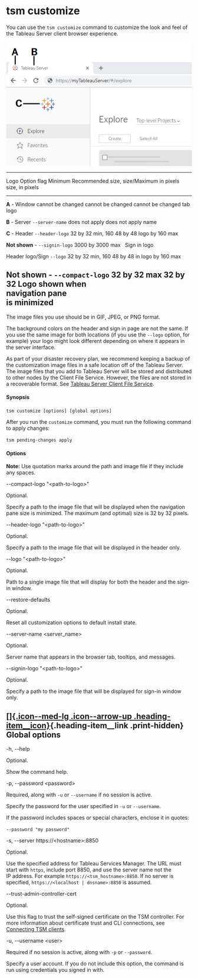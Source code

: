 

tsm customize
=============
You can use the `tsm customize` command to customize the look and feel
of the Tableau Server client browser experience.

![](./images/custom_namelogo.png)

  ------------------------------------------------------------------------
  Logo              Option flag        Minimum           Recommended size,
                                       size/Maximum      in pixels
                                       size, in pixels   
  ----------------- ------------------ ----------------- -----------------
  **A** - Window    cannot be changed  cannot be changed cannot be changed
  tab logo                                               

  **B** - Server    `--server-name`    does not apply    does not apply
  name                                                   

  **C** - Header    `--header-logo`    32 by 32 min, 160 48 by 48
  logo                                 by 160 max        

  **Not shown** -   `--signin-logo`    3000 by 3000 max   
  Sign in logo                                           

  Header logo/Sign  `--logo`           32 by 32 min, 160 48 by 48
  in logo                              by 160 max        

  **Not shown** -   `--compact-logo`   32 by 32 max      32 by 32
  Logo shown when                                        
  navigation pane                                        
  is minimized                                           
  ------------------------------------------------------------------------

The image files you use should be in GIF, JPEG, or PNG format.

The background colors on the header and sign in page are not the same.
If you use the same image for both locations (if you use the `--logo`
option, for example) your logo might look different depending on where
it appears in the server interface.

As part of your disaster recovery plan, we recommend keeping a backup of
the customization image files in a safe location off of the Tableau
Server. The image files that you add to Tableau Server will be stored
and distributed to other nodes by the Client File Service. However, the
files are not stored in a recoverable format. See [Tableau Server Client
File
Service](https://help.tableau.com/current/server/en-us/server_process_cfs.htm).

<div>

#### Synopsis

</div>

`tsm customize [options] [global options]`

After you run the `customize` command, you must run the following
command to apply changes:

`tsm pending-changes apply`

<div>

#### Options

</div>

**Note:** Use quotation marks around the path and image file if they
include any spaces.

\--compact-logo \"\<path-to-logo\>\"

Optional.

Specify a path to the image file that will be displayed when the
navigation pane size is minimized. The maximum (and optimal) size is 32
by 32 pixels.

\--header-logo \"\<path-to-logo\>\"

Optional.

Specify a path to the image file that will be displayed in the header
only.

\--logo \"\<path-to-logo\>\"

Optional.

Path to a single image file that will display for both the header and
the sign-in window.

\--restore-defaults

Optional.

Reset all customization options to default install state.

\--server-name \<server\_name\>

Optional.

Server name that appears in the browser tab, tooltips, and messages.

\--signin-logo \"\<path-to-logo\>\"

Optional.

Specify a path to the image file that will be displayed for sign-in
window only.

<div>

[[]{.icon--med-lg .icon--arrow-up .heading-item__icon}](https://help.tableau.com/current/server/en-us/cli_customize.htm#){.heading-item__link .print-hidden} Global options
---------------------------------------------------------------------------------------------------------------------------------------------------------------------------

</div>

-h, \--help

Optional.

Show the command help.

-p, \--password \<password\>

Required, along with `-u` or `--username` if no session is active.

Specify the password for the user specified in `-u` or `--username`.

If the password includes spaces or special characters, enclose it in
quotes:

`--password "my password"`

-s, \--server https://\<hostname\>:8850

Optional.

Use the specified address for Tableau Services Manager. The URL must
start with `https`, include port 8850, and use the server name not the
IP address. For example `https://<tsm_hostname>:8850`. If no server is
specified, `https://<localhost | dnsname>:8850` is assumed.

\--trust-admin-controller-cert

Optional.

Use this flag to trust the self-signed certificate on the
TSM controller. For more information about certificate trust and
CLI connections, see [Connecting
TSM clients](https://help.tableau.com/current/server/en-us/tsm_overview.htm#Connecti).

-u, \--username \<user\>

Required if no session is active, along with `-p` or `--password`.

Specify a user account. If you do not include this option, the command
is run using credentials you signed in with.
